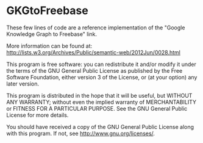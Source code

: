 GKGtoFreebase
=============
These few lines of code are a reference implementation of the 
"Google Knowledge Graph to Freebase" link.

More information can be found at:
http://lists.w3.org/Archives/Public/semantic-web/2012Jun/0028.html


This program is free software: you can redistribute it and/or modify
it under the terms of the GNU General Public License as published by
the Free Software Foundation, either version 3 of the License, or
(at your option) any later version.

This program is distributed in the hope that it will be useful,
but WITHOUT ANY WARRANTY; without even the implied warranty of
MERCHANTABILITY or FITNESS FOR A PARTICULAR PURPOSE.  See the
GNU General Public License for more details.

You should have received a copy of the GNU General Public License
along with this program.  If not, see <http://www.gnu.org/licenses/>.
